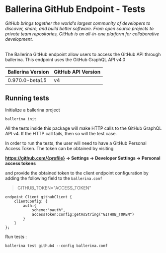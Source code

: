 # Ballerina GitHub Endpoint - Tests

###### GitHub brings together the world's largest community of developers to discover, share, and build better software. From open source projects to private team repositories, GitHub is an all-in-one platform for collaborative development.

The Ballerina GitHub endpoint allow users to access the GitHub API through ballerina. This endpoint uses the GitHub GraphQL API v4.0

|Ballerina Version | GitHub API Version |
|------------------| ------------------ |
|0.970.0-beta15    | v4                 |

## Running tests

Initialize a ballerina project
```
ballerina init
```

All the tests inside this package will make HTTP calls to the GitHub GraphQL API v4. If the HTTP call fails, then so will the test case.

In order to run the tests, the user will need to have a GitHub Personal Access Token. The token can be obtained by visiting

**https://github.com/{profile} -> Settings -> Developer Settings -> Personal access tokens**

and provide the obtained token to the client endpoint configuration by adding the following field to the `ballerina.conf`
> GITHUB_TOKEN="ACCESS_TOKEN"


```ballerina
endpoint Client githubClient {
    clientConfig: {
        auth:{
            scheme:"oauth",
            accessToken:config:getAsString("GITHUB_TOKEN")
        }
    }
};
```

Run tests :
```
ballerina test github4 --config ballerina.conf
```